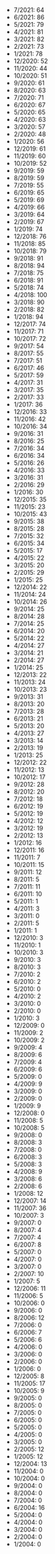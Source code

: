 *  7/2021: 64
*  6/2021: 86
*  5/2021: 79
*  4/2021: 81
*  3/2021: 82
*  2/2021: 73
*  1/2021: 78
*  12/2020: 52
*  11/2020: 44
*  10/2020: 51
*  9/2020: 61
*  8/2020: 63
*  7/2020: 71
*  6/2020: 67
*  5/2020: 65
*  4/2020: 63
*  3/2020: 57
*  2/2020: 48
*  1/2020: 56
*  12/2019: 61
*  11/2019: 60
*  10/2019: 52
*  9/2019: 59
*  8/2019: 59
*  7/2019: 55
*  6/2019: 65
*  5/2019: 69
*  4/2019: 66
*  3/2019: 64
*  2/2019: 67
*  1/2019: 74
*  12/2018: 76
*  11/2018: 85
*  10/2018: 79
*  9/2018: 91
*  8/2018: 94
*  7/2018: 75
*  6/2018: 91
*  5/2018: 74
*  4/2018: 100
*  3/2018: 90
*  2/2018: 82
*  1/2018: 94
*  12/2017: 74
*  11/2017: 71
*  10/2017: 72
*  9/2017: 54
*  8/2017: 55
*  7/2017: 51
*  6/2017: 46
*  5/2017: 59
*  4/2017: 31
*  3/2017: 35
*  2/2017: 33
*  1/2017: 36
*  12/2016: 33
*  11/2016: 42
*  10/2016: 34
*  9/2016: 31
*  8/2016: 25
*  7/2016: 34
*  6/2016: 34
*  5/2016: 26
*  4/2016: 33
*  3/2016: 31
*  2/2016: 29
*  1/2016: 30
*  12/2015: 35
*  11/2015: 23
*  10/2015: 43
*  9/2015: 38
*  8/2015: 28
*  7/2015: 32
*  6/2015: 34
*  5/2015: 17
*  4/2015: 22
*  3/2015: 20
*  2/2015: 29
*  1/2015: 25
*  12/2014: 22
*  11/2014: 24
*  10/2014: 26
*  9/2014: 25
*  8/2014: 28
*  7/2014: 25
*  6/2014: 20
*  5/2014: 22
*  4/2014: 27
*  3/2014: 21
*  2/2014: 27
*  1/2014: 25
*  12/2013: 22
*  11/2013: 24
*  10/2013: 23
*  9/2013: 31
*  8/2013: 20
*  7/2013: 28
*  6/2013: 21
*  5/2013: 20
*  4/2013: 27
*  3/2013: 14
*  2/2013: 19
*  1/2013: 25
*  12/2012: 22
*  11/2012: 13
*  10/2012: 17
*  9/2012: 28
*  8/2012: 20
*  7/2012: 18
*  6/2012: 19
*  5/2012: 19
*  4/2012: 12
*  3/2012: 19
*  2/2012: 13
*  1/2012: 16
*  12/2011: 16
*  11/2011: 7
*  10/2011: 15
*  9/2011: 12
*  8/2011: 5
*  7/2011: 11
*  6/2011: 10
*  5/2011: 1
*  4/2011: 3
*  3/2011: 0
*  2/2011: 5
*  1/2011: 1
*  12/2010: 3
*  11/2010: 1
*  10/2010: 3
*  9/2010: 3
*  8/2010: 3
*  7/2010: 2
*  6/2010: 2
*  5/2010: 0
*  4/2010: 2
*  3/2010: 0
*  2/2010: 0
*  1/2010: 3
*  12/2009: 0
*  11/2009: 2
*  10/2009: 2
*  9/2009: 4
*  8/2009: 6
*  7/2009: 4
*  6/2009: 6
*  5/2009: 0
*  4/2009: 9
*  3/2009: 0
*  2/2009: 0
*  1/2009: 9
*  12/2008: 0
*  11/2008: 5
*  10/2008: 5
*  9/2008: 0
*  8/2008: 3
*  7/2008: 0
*  6/2008: 3
*  5/2008: 3
*  4/2008: 9
*  3/2008: 6
*  2/2008: 6
*  1/2008: 12
*  12/2007: 14
*  11/2007: 36
*  10/2007: 3
*  9/2007: 0
*  8/2007: 4
*  7/2007: 4
*  6/2007: 8
*  5/2007: 0
*  4/2007: 0
*  3/2007: 0
*  2/2007: 10
*  1/2007: 5
*  12/2006: 11
*  11/2006: 5
*  10/2006: 0
*  9/2006: 0
*  8/2006: 12
*  7/2006: 0
*  6/2006: 7
*  5/2006: 6
*  4/2006: 0
*  3/2006: 0
*  2/2006: 0
*  1/2006: 0
*  12/2005: 8
*  11/2005: 17
*  10/2005: 9
*  9/2005: 0
*  8/2005: 0
*  7/2005: 0
*  6/2005: 0
*  5/2005: 0
*  4/2005: 0
*  3/2005: 0
*  2/2005: 12
*  1/2005: 12
*  12/2004: 13
*  11/2004: 0
*  10/2004: 0
*  9/2004: 0
*  8/2004: 0
*  7/2004: 0
*  6/2004: 16
*  5/2004: 0
*  4/2004: 0
*  3/2004: 0
*  2/2004: 0
*  1/2004: 0